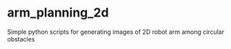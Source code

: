 # arm_planning_2d
Simple python scripts for generating images of 2D robot arm among circular obstacles

